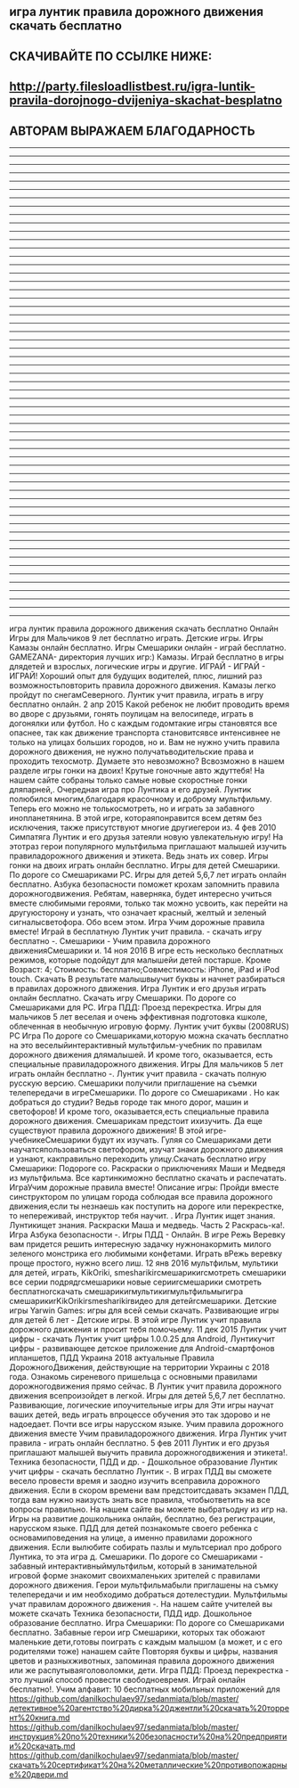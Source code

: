 игра лунтик правила дорожного движения скачать бесплатно
--------------------------------------------------
СКАЧИВАЙТЕ ПО ССЫЛКЕ НИЖЕ:
--------------------------------------------------
http://party.filesloadlistbest.ru/igra-luntik-pravila-dorojnogo-dvijeniya-skachat-besplatno
--------------------------------------------------
АВТОРАМ ВЫРАЖАЕМ БЛАГОДАРНОСТЬ
--------------------------------------------------
--------------------------------------------------
--------------------------------------------------
--------------------------------------------------
--------------------------------------------------
--------------------------------------------------
--------------------------------------------------
--------------------------------------------------
--------------------------------------------------
--------------------------------------------------
--------------------------------------------------
--------------------------------------------------
--------------------------------------------------
--------------------------------------------------
--------------------------------------------------
--------------------------------------------------
--------------------------------------------------
--------------------------------------------------
--------------------------------------------------
--------------------------------------------------
--------------------------------------------------
--------------------------------------------------
--------------------------------------------------
--------------------------------------------------
--------------------------------------------------
--------------------------------------------------
--------------------------------------------------
--------------------------------------------------
--------------------------------------------------
--------------------------------------------------
--------------------------------------------------
--------------------------------------------------
--------------------------------------------------
--------------------------------------------------
--------------------------------------------------
--------------------------------------------------
--------------------------------------------------
--------------------------------------------------
--------------------------------------------------
--------------------------------------------------
--------------------------------------------------
--------------------------------------------------
--------------------------------------------------
--------------------------------------------------
--------------------------------------------------
--------------------------------------------------
--------------------------------------------------
--------------------------------------------------
--------------------------------------------------
--------------------------------------------------
--------------------------------------------------
--------------------------------------------------
--------------------------------------------------
--------------------------------------------------
--------------------------------------------------
--------------------------------------------------
--------------------------------------------------
--------------------------------------------------
игра лунтик правила дорожного движения скачать бесплатно Онлайн Игры для Мальчиков 9 лет бесплатно играть. Детские игры. Игры Камазы онлайн бесплатно. Игры Смешарики онлайн - играй бесплатно. GAMEZANA- директория лучших игр:) Камазы. Играй бесплатно в игры длядетей и взрослых, логические игры и другие. ИГРАЙ - ИГРАЙ - ИГРАЙ! Хороший опыт для будущих водителей, плюс, лишний раз возможностьповторить правила дорожного движения. Камазы легко пройдут по снегамСеверного. Лунтик учит правила, играть в игру бесплатно онлайн. 2 апр 2015  Какой ребенок не любит проводить время во дворе с друзьями, гонять поулицам на велосипеде, играть в догонялки или футбол. Но с каждым годомтакие игры становятся все опаснее, так как движение транспорта становитсявсе интенсивнее не только на улицах больших городов, но и. Вам не нужно учить правила дорожного движения, не нужно получатьводительские права и проходить техосмотр. Думаете это невозможно? Всвозможно в нашем разделе игры гонки на двоих! Крутые гоночные авто ждуттебя! На нашем сайте собраны только самые новые скоростные гонки дляпарней,. Очередная игра про Лунтика и его друзей. Лунтик полюбился многим,благодаря красочному и доброму мультфильму. Теперь его можно не толькосмотреть, но и играть за забавного инопланетянина. В этой игре, котораяпонравится всем детям без исключения, также присутствуют многие другиегерои из. 4 фев 2010  Симпатяга Лунтик и его друзья затеяли новую увлекательную игру! На этотраз герои популярного мультфильма приглашают малышей изучить правиладорожного движения и этикета. Ведь знать их совер. Игры гонки на двоих играть онлайн бесплатно. Игры для детей  Смешарики. По дороге со Смешариками PC. Игры для детей 5,6,7 лет играть онлайн бесплатно. Азбука безопасности поможет крохам запомнить правила дорожногодвижения. Ребятам, наверняка, будет интересно учиться вместе слюбимыми героями, только так можно усвоить, как перейти на другуюсторону и узнать, что означает красный, желтый и зеленый сигналысветофора. Обо всем этом. Игра Учим дорожные правила вместе!  Играй в бесплатную
Лунтик учит правила. - скачать игру бесплатно -. Смешарики - Учим правила дорожного движенияСмешарики и. 14 ноя 2016  В игре есть несколько бесплатных режимов, которые подойдут для малышейи детей постарше. Кроме  Возраст: 4; Стоимость: бесплатно;Совместимость: iPhone, iPad и iPod touch. Скачать  В результате малышвыучит буквы и начнет разбираться в правилах дорожного движения. Игра Лунтик и его друзья играть онлайн бесплатно. Скачать игру Смешарики. По дороге со Смешариками для PC. Игра ПДД: Проезд перекрестка. Игры для мальчиков 5 лет  веселая и очень эффективная подготовка кшколе, облеченная в необычную игровую форму. Лунтик учит буквы (2008RUS) PC  Игра По дороге со Смешариками,которую можна скачать бесплатно на   это веселыйинтерактивный мультфильм-учебник по правилам дорожного движения длямалышей.  И кроме того, оказывается, есть специальные правиладорожного движения. Игры Для мальчиков 5 лет  играть онлайн бесплатно -. Лунтик учит правила - скачать полную русскую версию. Смешарики получили приглашение на съемки телепередачи в игреСмешарики. По дороге со Смешариками . Но как добраться до студии? Ведьв городе так много дорог, машин и светофоров! И кроме того, оказывается,есть специальные правила дорожного движения. Смешарикам предстоит ихизучить. Да еще существуют правила дорожного движения! В этой игре-учебникеСмешарики будут их изучать. Гуляя со Смешариками дети научатсяпользоваться светофором, изучат знаки дорожного движения и узнают, какправильно переходить улицу.Скачать бесплатно игру Смешарики: Подороге со. Раскраски о приключениях Маши и Медведя из мультфильма. Все картинкиможно бесплатно скачать и распечатать. ИграУчим дорожные правила вместе!  Описание игры: Пройди вместе синструктором по улицам города соблюдая все правила дорожного движения,если ты незнаешь как поступить на дороге или перекрестке, то непереживай, инструктор тебя научит. . Игра Лунтик ищет знания. Лунтикищет знания.
Раскраски Маша и медведь. Часть 2  Раскрась-ка!. Игра Азбука безопасности -. Игры ПДД - Онлайн. В игре Режь Веревку вам придется решить интересную задачку  нужнонакормить милого зеленого монстрика его любимыми конфетами. Играть вРежь веревку проще простого, нужно всего лиш. 12 янв 2016   мультфильм, мультики для детей, играть, KikOriki, smesharikirсмешарикиrсмотреть смешарики все серии подрядrсмешарики новые серииrсмешарики смотреть бесплатноrскачать смешарикиrмультикиrмультфильмыrигра смешарикиrKikOrikirsmesharikirвидео для детейrсмешарики. Детские игры  Yarwin Games: игры для всей семьи скачать. Развивающие игры для детей 6 лет - Детские игры. В этой игре Лунтик учит правила дорожного движения и просит тебя помочьему. 11 дек 2015  Лунтик учит цифры - скачать Лунтик учит цифры 1.0.0.25 для Android, Лунтикучит цифры - развивающее детское приложение для Android-смартфонов ипланшетов,  ПДД Украина 2018  актуальные Правила ДорожногоДвижения, действующие на территории Украины с 2018 года. Ознакомь сиреневого пришельца с основными правилами дорожногодвижения прямо сейчас. В Лунтик учит правила дорожного движения всепроизойдет в легкой. Игры для детей 5,6,7 лет бесплатно. Развивающие, логические ипоучительные игры для  Эти игры научат ваших детей, ведь играть впроцессе обучения это так здорово и не надоедает. Почти все игры нарусском языке.  Учим правила дорожного движения вместе  Учим правиладорожного движения. Игра Лунтик учит правила - играть онлайн бесплатно. 5 фев 2011  Лунтик и его друзья приглашают малышей выучить правила дорожногодвижения и этикета!. Техника безопасности, ПДД и др. - Дошкольное образование
Лунтик учит цифры - скачать бесплатно Лунтик  -. В играх ПДД вы сможете весело провести время и заодно изучить всеправила дорожного движения. Если в скором времени вам предстоитсдавать экзамен ПДД, тогда вам нужно наизусть знать все правила, чтобыответить на все вопросы правильно. На нашем сайте вы можете выбратьодну из игр на. Игры на развитие дошкольника онлайн, бесплатно, без регистрации, нарусском языке.  ПДД для детей  познакомьте своего ребенка с основамиповедения на улице, а именно правилами дорожного движения.  Если вылюбите собирать пазлы и мультсериал про доброго Лунтика, то эта игра д. Смешарики. По дороге со Смешариками - забавный интерактивныймультфильм, который в занимательной игровой форме знакомит своихмаленьких зрителей с правилами дорожного движения. Герои мультфильмабыли приглашены на съмку телепередачи и им необходимо добраться дотелестудии. Мультфильмы учат правилам дорожного движения -. На нашем сайте учителей вы можете скачать Техника безопасности, ПДД идр. Дошкольное образование бесплатно. Игра Смешарики: По дороге со Смешариками бесплатно. Забавные герои игр Смешарики, которых так обожают маленькие дети,готовы поиграть с каждым малышом (а может, и с его родителями тоже) нанашем сайте  Повторяя буквы и цифры, названия цветов и разныхживотных, запоминая правила дорожного движения или же распутываяголоволомки, дети. Игра ПДД: Проезд перекрестка - это лучший способ провести свободноевремя. Играй онлайн бесплатно!. Учим алфавит: 10 бесплатных мобильных приложений для
https://github.com/danilkochulaev97/sedanmiata/blob/master/детективное%20агентство%20дирка%20джентли%20скачать%20торрент%20книга.md
https://github.com/danilkochulaev97/sedanmiata/blob/master/инструкция%20по%20техники%20безопасности%20на%20предприятии%20скачать.md
https://github.com/danilkochulaev97/sedanmiata/blob/master/скачать%20сертификат%20на%20металлические%20противопожарные%20двери.md